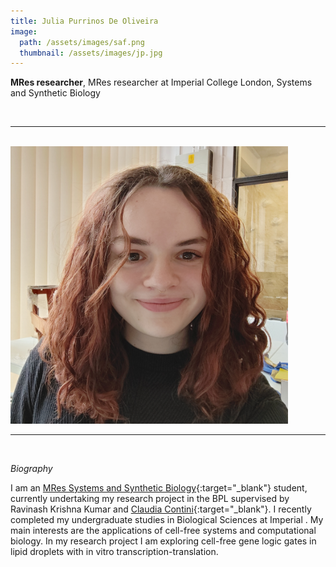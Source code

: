 ```yaml
---
title: Julia Purrinos De Oliveira
image: 
  path: /assets/images/saf.png 
  thumbnail: /assets/images/jp.jpg
---
```


**MRes researcher**, MRes researcher at Imperial College London, Systems and Synthetic Biology

<br>

***

<br>


<img src ="/assets/images/jp.jpg" width="444" heigth="444">


<br>

***

<br>


*Biography*

I am an [MRes Systems and Synthetic Biology](https://www.imperial.ac.uk/study/courses/postgraduate-taught/systems-synthetic-biology/){:target="_blank"} student, currently undertaking my research project in the BPL supervised by Ravinash Krishna Kumar and [Claudia Contini](https://profiles.imperial.ac.uk/c.contini){:target="_blank"}. I recently completed my undergraduate studies in Biological Sciences at Imperial . My main interests are the applications of cell-free systems and computational biology. In my research project I am exploring cell-free gene logic gates in lipid droplets with in vitro transcription-translation.


